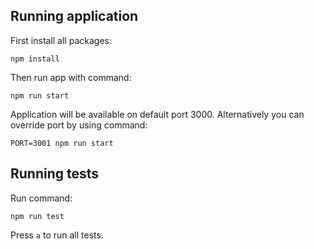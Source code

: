 
## Running application

First install all packages:

```npm install ```

Then run app with command:

```npm run start ```

Application will be available on default port 3000. Alternatively you can override port by using command:

```PORT=3001 npm run start```

## Running tests

Run command: 

```npm run test ```

Press `a` to run all tests.